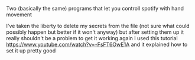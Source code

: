 Two (basically the same) programs that let you controll spotify with hand movement

I've taken the liberty to delete my secrets from the file (not sure what could possibly happen but better if it won't anyway) but after setting them up it really shouldn't be a problem to get it working again
I used this tutorial https://www.youtube.com/watch?v=-FsFT6OwE1A and it explained how to set it up pretty good
